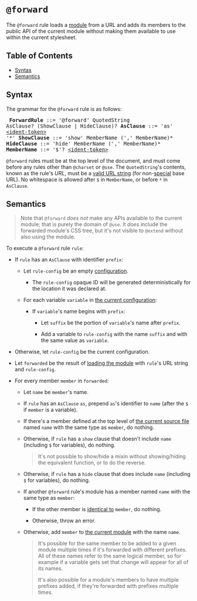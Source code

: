 # `@forward`

The `@forward` rule loads a [module][] from a URL and adds its members to the
public API of the current module without making them available to use within the
current stylesheet.

[module]: ../modules.md#module

## Table of Contents

* [Syntax](#syntax)
* [Semantics](#semantics)

## Syntax

The grammar for the `@forward` rule is as follows:

<x><pre>
**ForwardRule** ::= '@forward' QuotedString AsClause? (ShowClause | HideClause)?
**AsClause**    ::= 'as' [\<ident-token>][] '\*'
**ShowClause**  ::= 'show' MemberName (',' MemberName)\*
**HideClause**  ::= 'hide' MemberName (',' MemberName)\*
**MemberName**  ::= '$'? [\<ident-token>][]
</pre></x>

[\<ident-token>]: https://drafts.csswg.org/css-syntax-3/#ident-token-diagram

`@forward` rules must be at the top level of the document, and must come before
any rules other than `@charset` or `@use`. The `QuotedString`'s contents, known
as the rule's *URL*, must be a [valid URL string][] (for non-[special][] base
URL). No whitespace is allowed after `$` in `MemberName`, or before `*` in
`AsClause`.

[valid URL string]: https://url.spec.whatwg.org/#valid-url-string
[special]: https://url.spec.whatwg.org/#special-scheme

## Semantics

> Note that `@forward` *does not* make any APIs available to the current module;
> that is purely the domain of `@use`. It *does* include the forwarded module's
> CSS tree, but it's not visible to `@extend` without also using the module.

To execute a `@forward` rule `rule`:

* If `rule` has an `AsClause` with identifier `prefix`:

  * Let `rule-config` be an empty [configuration][].

    * The `rule-config` opaque ID will be generated deterministically for the
      location it was declared at.

  * For each variable `variable` in [the current configuration][]:

    * If `variable`'s name begins with `prefix`:

      * Let `suffix` be the portion of `variable`'s name after `prefix`.

      * Add a variable to `rule-config` with the name `suffix` and with the
        same value as `variable`.

  [configuration]: ../modules.md#configuration
  [the current configuration]: ../spec.md#current-configuration

* Otherwise, let `rule-config` be the current configuration.

* Let `forwarded` be the result of [loading the module][] with `rule`'s URL
  string and `rule-config`.

  [loading the module]: ../modules.md#loading-a-module

* For every member `member` in `forwarded`:

  * Let `name` be `member`'s name.

  * If `rule` has an `AsClause` `as`, prepend `as`'s identifier to `name` (after
    the `$` if `member` is a variable).

  * If there's a member defined at the top level of [the current source file][]
    named `name` with the same type as `member`, do nothing.

  * Otherwise, if `rule` has a `show` clause that doesn't include `name`
    (including `$` for variables), do nothing.

    > It's not possible to show/hide a mixin without showing/hiding the
    > equivalent function, or to do the reverse.

  * Otherwise, if `rule` has a `hide` clause that does include `name` (including
    `$` for variables), do nothing.

  * If another `@forward` rule's module has a member named `name` with the same
    type as `member`:

    * If the other member is [identical to][] `member`, do nothing.

    * Otherwise, throw an error.

  * Otherwise, add `member` to [the current module][] with the name `name`.

    > It's possible for the same member to be added to a given module multiple
    > times if it's forwarded with different prefixes. All of these names refer
    > to the same logical member, so for example if a variable gets set that
    > change will appear for all of its names.
    >
    > It's also possible for a module's members to have multiple prefixes added,
    > if they're forwarded with prefixes multiple times.

  [the current source file]: ../spec.md#current-source-file
  [identical to]: ../modules.md#member
  [the current module]: ../spec.md#current-module
